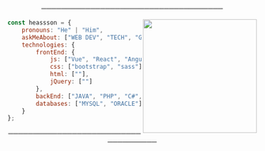 
<p align="center">
─────────────────────────────────────
</p>



<img align='right' src="" width="230">

```javascript
const heassson = {
    pronouns: "He" | "Him",
    askMeAbout: ["WEB DEV", "TECH", "GAME"],
    technologies: {
        frontEnd: {
            js: ["Vue", "React", "Angular"],
            css: ["bootstrap", "sass"],
            html: [""],
            jQuery: [""]
        },
        backEnd: ["JAVA", "PHP", "C#", "PYTHON"],
        databases: ["MYSQL", "ORACLE"],
    }
};
```
<p align="center">
─────────────────────────────────────
</p>

